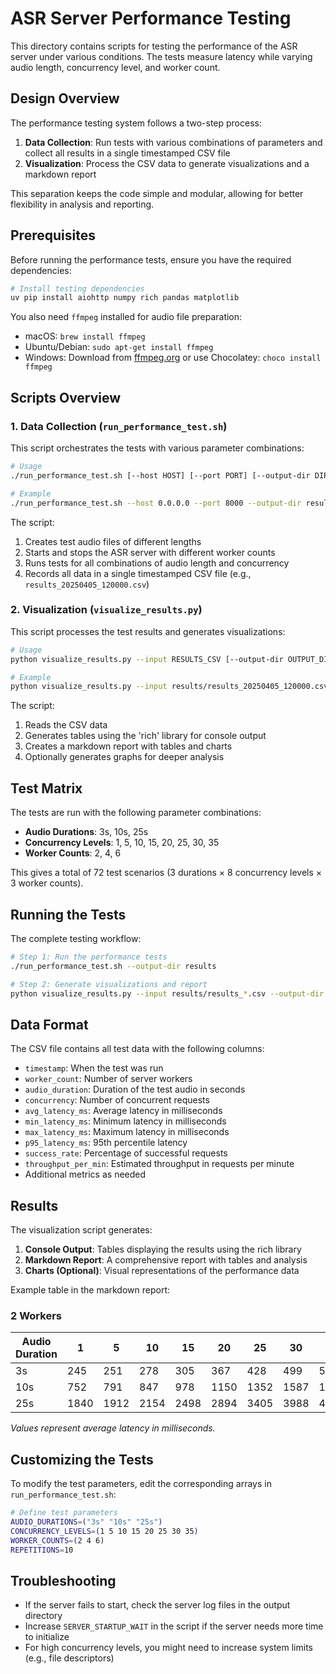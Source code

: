 # ASR Server Performance Testing

This directory contains scripts for testing the performance of the ASR server under various conditions. The tests measure latency while varying audio length, concurrency level, and worker count.

## Design Overview

The performance testing system follows a two-step process:

1. **Data Collection**: Run tests with various combinations of parameters and collect all results in a single timestamped CSV file
2. **Visualization**: Process the CSV data to generate visualizations and a markdown report

This separation keeps the code simple and modular, allowing for better flexibility in analysis and reporting.

## Prerequisites

Before running the performance tests, ensure you have the required dependencies:

```bash
# Install testing dependencies
uv pip install aiohttp numpy rich pandas matplotlib
```

You also need `ffmpeg` installed for audio file preparation:
- macOS: `brew install ffmpeg`
- Ubuntu/Debian: `sudo apt-get install ffmpeg`
- Windows: Download from [ffmpeg.org](https://ffmpeg.org/download.html) or use Chocolatey: `choco install ffmpeg`

## Scripts Overview

### 1. Data Collection (`run_performance_test.sh`)

This script orchestrates the tests with various parameter combinations:

```bash
# Usage
./run_performance_test.sh [--host HOST] [--port PORT] [--output-dir DIR]

# Example
./run_performance_test.sh --host 0.0.0.0 --port 8000 --output-dir results/
```

The script:
1. Creates test audio files of different lengths
2. Starts and stops the ASR server with different worker counts
3. Runs tests for all combinations of audio length and concurrency
4. Records all data in a single timestamped CSV file (e.g., `results_20250405_120000.csv`)

### 2. Visualization (`visualize_results.py`)

This script processes the test results and generates visualizations:

```bash
# Usage
python visualize_results.py --input RESULTS_CSV [--output-dir OUTPUT_DIR]

# Example
python visualize_results.py --input results/results_20250405_120000.csv --output-dir results/report
```

The script:
1. Reads the CSV data
2. Generates tables using the 'rich' library for console output
3. Creates a markdown report with tables and charts
4. Optionally generates graphs for deeper analysis

## Test Matrix

The tests are run with the following parameter combinations:

- **Audio Durations**: 3s, 10s, 25s
- **Concurrency Levels**: 1, 5, 10, 15, 20, 25, 30, 35
- **Worker Counts**: 2, 4, 6

This gives a total of 72 test scenarios (3 durations × 8 concurrency levels × 3 worker counts).

## Running the Tests

The complete testing workflow:

```bash
# Step 1: Run the performance tests
./run_performance_test.sh --output-dir results

# Step 2: Generate visualizations and report
python visualize_results.py --input results/results_*.csv --output-dir results/report
```

## Data Format

The CSV file contains all test data with the following columns:

- `timestamp`: When the test was run
- `worker_count`: Number of server workers
- `audio_duration`: Duration of the test audio in seconds
- `concurrency`: Number of concurrent requests
- `avg_latency_ms`: Average latency in milliseconds
- `min_latency_ms`: Minimum latency in milliseconds
- `max_latency_ms`: Maximum latency in milliseconds
- `p95_latency_ms`: 95th percentile latency
- `success_rate`: Percentage of successful requests
- `throughput_per_min`: Estimated throughput in requests per minute
- Additional metrics as needed

## Results

The visualization script generates:

1. **Console Output**: Tables displaying the results using the rich library
2. **Markdown Report**: A comprehensive report with tables and analysis
3. **Charts (Optional)**: Visual representations of the performance data

Example table in the markdown report:

### 2 Workers

| Audio Duration | 1 | 5 | 10 | 15 | 20 | 25 | 30 | 35 |
|----------------|---|---|----|----|----|----|----|----|
| 3s             | 245 | 251 | 278 | 305 | 367 | 428 | 499 | 558 |
| 10s            | 752 | 791 | 847 | 978 | 1150 | 1352 | 1587 | 1812 |
| 25s            | 1840 | 1912 | 2154 | 2498 | 2894 | 3405 | 3988 | 4431 |

*Values represent average latency in milliseconds.*

## Customizing the Tests

To modify the test parameters, edit the corresponding arrays in `run_performance_test.sh`:

```bash
# Define test parameters
AUDIO_DURATIONS=("3s" "10s" "25s")
CONCURRENCY_LEVELS=(1 5 10 15 20 25 30 35)
WORKER_COUNTS=(2 4 6)
REPETITIONS=10
```

## Troubleshooting

- If the server fails to start, check the server log files in the output directory
- Increase `SERVER_STARTUP_WAIT` in the script if the server needs more time to initialize
- For high concurrency levels, you might need to increase system limits (e.g., file descriptors) 